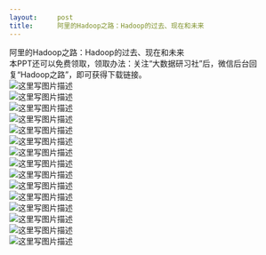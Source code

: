 ```yaml
---
layout:     post
title:      阿里的Hadoop之路：Hadoop的过去、现在和未来
---
```

<div id="article_content" class="article_content clearfix csdn-tracking-statistics" data-pid="blog" data-mod="popu_307" data-dsm="post">
								            <div id="content_views" class="markdown_views prism-atom-one-dark">
							<!-- flowchart 箭头图标 勿删 -->
							<svg xmlns="http://www.w3.org/2000/svg" style="display: none;"><path stroke-linecap="round" d="M5,0 0,2.5 5,5z" id="raphael-marker-block" style="-webkit-tap-highlight-color: rgba(0, 0, 0, 0);"></path></svg>
							<p>阿里的Hadoop之路：Hadoop的过去、现在和未来 <br>
本PPT还可以免费领取，领取办法：关注“大数据研习社”后，微信后台回复“Hadoop之路”，即可获得下载链接。 <br>
<img src="https://img-blog.csdn.net/20170401161348137?watermark/2/text/aHR0cDovL2Jsb2cuY3Nkbi5uZXQvZGFqaWFuZ3RhaTAwNw==/font/5a6L5L2T/fontsize/400/fill/I0JBQkFCMA==/dissolve/70/gravity/SouthEast" alt="这里写图片描述" title=""> <br>
<img src="https://img-blog.csdn.net/20170401161403340?watermark/2/text/aHR0cDovL2Jsb2cuY3Nkbi5uZXQvZGFqaWFuZ3RhaTAwNw==/font/5a6L5L2T/fontsize/400/fill/I0JBQkFCMA==/dissolve/70/gravity/SouthEast" alt="这里写图片描述" title=""> <br>
<img src="https://img-blog.csdn.net/20170401161413013?watermark/2/text/aHR0cDovL2Jsb2cuY3Nkbi5uZXQvZGFqaWFuZ3RhaTAwNw==/font/5a6L5L2T/fontsize/400/fill/I0JBQkFCMA==/dissolve/70/gravity/SouthEast" alt="这里写图片描述" title=""> <br>
<img src="https://img-blog.csdn.net/20170401161422809?watermark/2/text/aHR0cDovL2Jsb2cuY3Nkbi5uZXQvZGFqaWFuZ3RhaTAwNw==/font/5a6L5L2T/fontsize/400/fill/I0JBQkFCMA==/dissolve/70/gravity/SouthEast" alt="这里写图片描述" title=""> <br>
<img src="https://img-blog.csdn.net/20170401161530733?watermark/2/text/aHR0cDovL2Jsb2cuY3Nkbi5uZXQvZGFqaWFuZ3RhaTAwNw==/font/5a6L5L2T/fontsize/400/fill/I0JBQkFCMA==/dissolve/70/gravity/SouthEast" alt="这里写图片描述" title=""> <br>
<img src="https://img-blog.csdn.net/20170401161551030?watermark/2/text/aHR0cDovL2Jsb2cuY3Nkbi5uZXQvZGFqaWFuZ3RhaTAwNw==/font/5a6L5L2T/fontsize/400/fill/I0JBQkFCMA==/dissolve/70/gravity/SouthEast" alt="这里写图片描述" title=""> <br>
<img src="https://img-blog.csdn.net/20170401161602998?watermark/2/text/aHR0cDovL2Jsb2cuY3Nkbi5uZXQvZGFqaWFuZ3RhaTAwNw==/font/5a6L5L2T/fontsize/400/fill/I0JBQkFCMA==/dissolve/70/gravity/SouthEast" alt="这里写图片描述" title=""> <br>
<img src="https://img-blog.csdn.net/20170401161613546?watermark/2/text/aHR0cDovL2Jsb2cuY3Nkbi5uZXQvZGFqaWFuZ3RhaTAwNw==/font/5a6L5L2T/fontsize/400/fill/I0JBQkFCMA==/dissolve/70/gravity/SouthEast" alt="这里写图片描述" title=""> <br>
<img src="https://img-blog.csdn.net/20170401162601815?watermark/2/text/aHR0cDovL2Jsb2cuY3Nkbi5uZXQvZGFqaWFuZ3RhaTAwNw==/font/5a6L5L2T/fontsize/400/fill/I0JBQkFCMA==/dissolve/70/gravity/SouthEast" alt="这里写图片描述" title=""> <br>
<img src="https://img-blog.csdn.net/20170401162712471?watermark/2/text/aHR0cDovL2Jsb2cuY3Nkbi5uZXQvZGFqaWFuZ3RhaTAwNw==/font/5a6L5L2T/fontsize/400/fill/I0JBQkFCMA==/dissolve/70/gravity/SouthEast" alt="这里写图片描述" title=""> <br>
<img src="https://img-blog.csdn.net/20170401162959284?watermark/2/text/aHR0cDovL2Jsb2cuY3Nkbi5uZXQvZGFqaWFuZ3RhaTAwNw==/font/5a6L5L2T/fontsize/400/fill/I0JBQkFCMA==/dissolve/70/gravity/SouthEast" alt="这里写图片描述" title=""> <br>
<img src="https://img-blog.csdn.net/20170401163036645?watermark/2/text/aHR0cDovL2Jsb2cuY3Nkbi5uZXQvZGFqaWFuZ3RhaTAwNw==/font/5a6L5L2T/fontsize/400/fill/I0JBQkFCMA==/dissolve/70/gravity/SouthEast" alt="这里写图片描述" title=""> <br>
<img src="https://img-blog.csdn.net/20170401163110818?watermark/2/text/aHR0cDovL2Jsb2cuY3Nkbi5uZXQvZGFqaWFuZ3RhaTAwNw==/font/5a6L5L2T/fontsize/400/fill/I0JBQkFCMA==/dissolve/70/gravity/SouthEast" alt="这里写图片描述" title=""> <br>
<img src="https://img-blog.csdn.net/20170401163127037?watermark/2/text/aHR0cDovL2Jsb2cuY3Nkbi5uZXQvZGFqaWFuZ3RhaTAwNw==/font/5a6L5L2T/fontsize/400/fill/I0JBQkFCMA==/dissolve/70/gravity/SouthEast" alt="这里写图片描述" title=""> <br>
<img src="https://img-blog.csdn.net/20170401163146146?watermark/2/text/aHR0cDovL2Jsb2cuY3Nkbi5uZXQvZGFqaWFuZ3RhaTAwNw==/font/5a6L5L2T/fontsize/400/fill/I0JBQkFCMA==/dissolve/70/gravity/SouthEast" alt="这里写图片描述" title=""></p>            </div>
						<link href="https://csdnimg.cn/release/phoenix/mdeditor/markdown_views-9e5741c4b9.css" rel="stylesheet">
                </div>